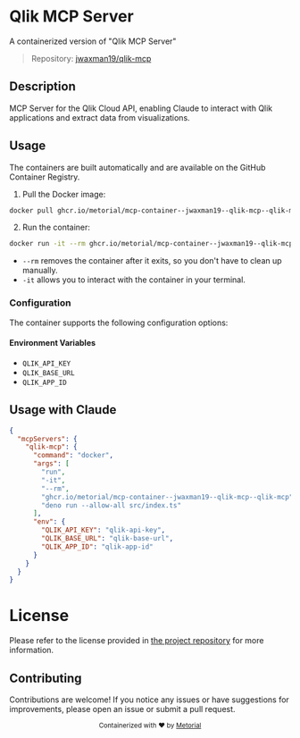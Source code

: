 
# Qlik MCP Server

A containerized version of "Qlik MCP Server"

> Repository: [jwaxman19/qlik-mcp](https://github.com/jwaxman19/qlik-mcp)

## Description

MCP Server for the Qlik Cloud API, enabling Claude to interact with Qlik applications and extract data from visualizations.


## Usage

The containers are built automatically and are available on the GitHub Container Registry.

1. Pull the Docker image:

```bash
docker pull ghcr.io/metorial/mcp-container--jwaxman19--qlik-mcp--qlik-mcp
```

2. Run the container:

```bash
docker run -it --rm ghcr.io/metorial/mcp-container--jwaxman19--qlik-mcp--qlik-mcp 
```

- `--rm` removes the container after it exits, so you don't have to clean up manually.
- `-it` allows you to interact with the container in your terminal.


### Configuration

The container supports the following configuration options:




#### Environment Variables

- `QLIK_API_KEY`
- `QLIK_BASE_URL`
- `QLIK_APP_ID`




## Usage with Claude

```json
{
  "mcpServers": {
    "qlik-mcp": {
      "command": "docker",
      "args": [
        "run",
        "-it",
        "--rm",
        "ghcr.io/metorial/mcp-container--jwaxman19--qlik-mcp--qlik-mcp",
        "deno run --allow-all src/index.ts"
      ],
      "env": {
        "QLIK_API_KEY": "qlik-api-key",
        "QLIK_BASE_URL": "qlik-base-url",
        "QLIK_APP_ID": "qlik-app-id"
      }
    }
  }
}
```

# License

Please refer to the license provided in [the project repository](https://github.com/jwaxman19/qlik-mcp) for more information.

## Contributing

Contributions are welcome! If you notice any issues or have suggestions for improvements, please open an issue or submit a pull request.

<div align="center">
  <sub>Containerized with ❤️ by <a href="https://metorial.com">Metorial</a></sub>
</div>
  
